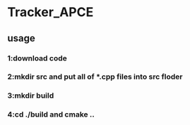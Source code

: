 # Tracker_APCE
## usage
### 1:download code
### 2:mkdir src and put all of *.cpp files into src floder
### 3:mkdir build
### 4:cd ./build and cmake ..
